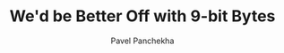 ---
title: We'd be Better Off with 9-bit Bytes
author: Pavel Panchekha
authorWebsite: https://pavpanchekha.com
resourceUrl: https://pavpanchekha.com/blog/9bit.html
pubDatetime: 2025-08-23T00:00:00Z
tags:
  - ipv4
  - ipv6
  - bit
  - bytes
  - networks
  - internet
description:
  "A number of 70s computing systems had nine-bit bytes, most prominently the PDP-10, but today11 Apparently, it was the System/360 that really set the standard here. all systems use 8-bit bytes and that now seems natural."
---